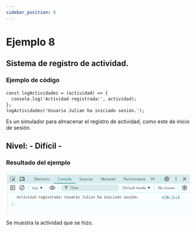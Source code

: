 ```yaml
---
sidebar_position: 8
---
```


# Ejemplo 8

## Sistema de registro de actividad.

### Ejemplo de código

```
const logActividades = (actividad) => {
  console.log('Actividad registrada:', actividad);
};
logActividades('Usuario Julian ha iniciado sesión.');
```
Es un simulador para almacenar el registro de actividad, como este de inicio de sesión.

## Nivel: - Difícil -

### Resultado del ejemplo
![Texto alternativo](img/ej8.png)

Se muestra la actividad que se hizo.